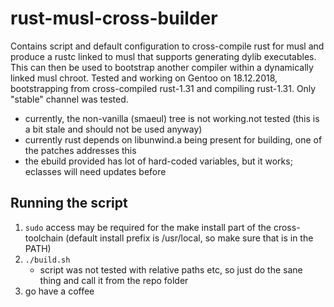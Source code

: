 # rust-musl-cross-builder

Contains script and default configuration to cross-compile rust for musl and produce a rustc linked to musl that supports generating dylib executables.
This can then be used to bootstrap another compiler within a dynamically linked musl chroot.
Tested and working on Gentoo on 18.12.2018, bootstrapping from cross-compiled rust-1.31 and compiling rust-1.31.
Only "stable" channel was tested.

* currently, the non-vanilla (smaeul) tree is not working.not tested (this is a bit stale and should not be used anyway)
* currently rust depends on libunwind.a being present for building, one of the patches addresses this
* the ebuild provided has lot of hard-coded variables, but it works; eclasses will need updates before

## Running the script
1. `sudo` access may be required for the make install part of the cross-toolchain (default install prefix is /usr/local, so make sure that is in the PATH)
1. `./build.sh`
    * script was not tested with relative paths etc, so just do the sane thing and call it from the repo folder
1. go have a coffee
